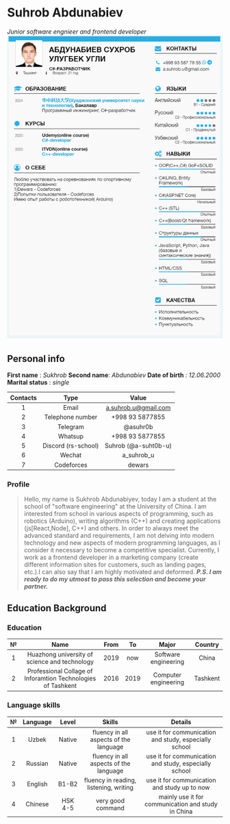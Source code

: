 # Suhrob Abdunabiev
*Junior software engnieer and frontend developer*
[![Personal photo](./static/img/CV.PNG "Personal photo")](./static/img/CV.PNG "Personal photo")
## Personal info
**First name** : *Sukhrob*
**Second name**: *Abdunabiev*
**Date of birth** : *12.06.2000*
**Marital status** : *single*

|  Contacts | Type  | Value  |
| :------------: | :------------: | :------------: |
|1| Email | a.suhrob.u@gmail.com |
|2| Telephone number  | +998 93 5877855  |
|3| Telegram  | @asuhr0b  |
|4| Whatsup  | +998 93 5877855  |
|5| Discord (rs-school) |  Suhrob (@a-suht0b-u) |
|6| Wechat | a_suhrob_u|
|7| Codeforces | dewars |

### Profile
>Hello, my name is Sukhrob Abdunabiyev, today I am a student at the school of "software engineering" at the University of China. I am interested from school in various aspects of programming, such as robotics (Arduino), writing algorithms (C++) and creating applications (js[React,Node], C++) and others. In order to always meet the advanced standard and requirements, I am not delving into modern technology and new aspects of modern programming languages, as I consider it necessary to become a competitive specialist. Currently, I work as a frontend developer in a marketing company (create different information sites for customers, such as landing pages, etc.).I can also say that I am highly motivated and deformed.
***P.S. I am ready to do my utmost to pass this selection and become your partner.***

## Education Background
### Education
| №  | Name  | From | To  | Major  | Country |
| :------------: | :------------: | :------------: | :------------: | :------------: | :------------: |
| 1 | Huazhong university of science and technology  | 2019  | now  | Software engineering | China  |
| 2 | Professional Collage of Inforamtion Technologies of Tashkent | 2016 | 2019 | Computer engineering | Tashkent |

### Language skills
| №  | Language  | Level  | Skills  | Details  |
| :------------: | :------------: | :------------: | :------------: | :------------: |
| 1  | Uzbek  | Native  | fluency in all aspects of the language  | use it for communication and study, especially school  |
| 2  | Russian  | Native  | fluency in all aspects of the language  | use it for communication and study, especially school  |
| 3  | English  |  B1-B2  | fluency in reading, listening, writing  | use it for communication and study up to now  |
| 4 | Chinese |  HSK 4-5 | very good command | mainly use it for communication and study in China | 